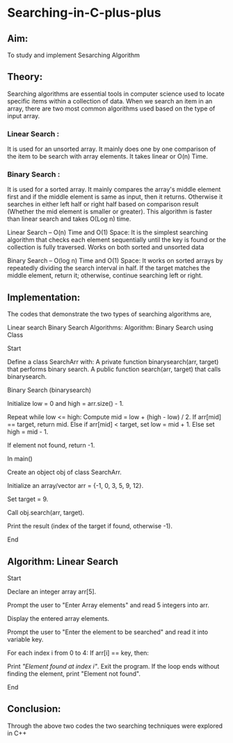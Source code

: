# Searching-in-C-plus-plus
## Aim:
To study and implement Sesarching Algorithm

## Theory:
Searching algorithms are essential tools in computer science used to locate specific items within a collection of data. When we search an item in an array, there are two most common algorithms used based on the type of input array.

### Linear Search : 
It is used for an unsorted array. It mainly does one by one comparison of the item to be search with array elements. It takes linear or O(n) Time.

### Binary Search :
It is used for a sorted array. 
It mainly compares the array's middle element first and if the middle element is same as input, then it returns. Otherwise it searches in either left half or right half based on comparison result (Whether the mid element is smaller or greater). 
This algorithm is faster than linear search and takes O(Log n) time.

Linear Search – O(n) Time and O(1) Space: 
It is the simplest searching algorithm that checks each element sequentially until the key is found or the collection is fully traversed. Works on both sorted and unsorted data

Binary Search – O(log n) Time and O(1) Space: 
It works on sorted arrays by repeatedly dividing the search interval in half. If the target matches the middle element, return it; otherwise, continue searching left or right.

## Implementation:
The codes that demonstrate the two types of searching algorithms are,

Linear search
Binary Search
Algorithms:
Algorithm: Binary Search using Class

Start

Define a class SearchArr with: A private function binarysearch(arr, target) that performs binary search.
A public function search(arr, target) that calls binarysearch.

Binary Search (binarysearch)

Initialize low = 0 and high = arr.size() - 1.

Repeat while low <= high: Compute mid = low + (high - low) / 2. If arr[mid] == target, return mid. Else if arr[mid] < target, set low = mid + 1. Else set high = mid - 1.

If element not found, return -1.

In main()

Create an object obj of class SearchArr.

Initialize an array/vector arr = {-1, 0, 3, 5, 9, 12}.

Set target = 9.

Call obj.search(arr, target).

Print the result (index of the target if found, otherwise -1).

End

## Algorithm: Linear Search

Start

Declare an integer array arr[5].

Prompt the user to "Enter Array elements" and read 5 integers into arr.

Display the entered array elements.

Prompt the user to "Enter the element to be searched" and read it into variable key.

For each index i from 0 to 4: If arr[i] == key, then:

Print *"Element found at index i"*.
Exit the program.
If the loop ends without finding the element, print "Element not found".

End

## Conclusion:
Through the above two codes the two searching techniques were explored in C++
